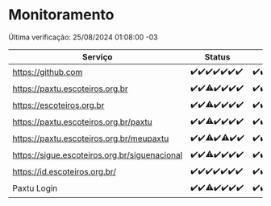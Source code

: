 # Monitoramento

Última verificação: 25/08/2024 01:08:00 -03

|Serviço|Status|Últimas 24h|
|---|---|---|
|https://github.com|<span title="2024-08-18: OK=23">✔️</span><span title="2024-08-19: OK=23">✔️</span><span title="2024-08-20: OK=24">✔️</span><span title="2024-08-21: OK=24">✔️</span><span title="2024-08-22: OK=23">✔️</span><span title="2024-08-23: OK=24">✔️</span><span title="2024-08-24: OK=4">✔️</span>|<span title="24/08/2024 01:09:00 -03 : 200">✔️</span><span title="24/08/2024 02:06:00 -03 : 200">✔️</span><span title="24/08/2024 03:09:00 -03 : 200">✔️</span><span title="24/08/2024 04:06:00 -03 : 200">✔️</span><span title="24/08/2024 05:08:00 -03 : 200">✔️</span><span title="24/08/2024 06:06:00 -03 : 200">✔️</span><span title="24/08/2024 07:06:00 -03 : 200">✔️</span><span title="24/08/2024 08:04:00 -03 : 200">✔️</span><span title="24/08/2024 09:12:00 -03 : 200">✔️</span><span title="24/08/2024 10:09:00 -03 : 200">✔️</span><span title="24/08/2024 11:07:00 -03 : 200">✔️</span><span title="24/08/2024 12:07:00 -03 : 200">✔️</span><span title="24/08/2024 13:07:00 -03 : 200">✔️</span><span title="24/08/2024 14:07:00 -03 : 200">✔️</span><span title="24/08/2024 15:08:00 -03 : 200">✔️</span><span title="24/08/2024 16:03:00 -03 : 200">✔️</span><span title="24/08/2024 17:07:00 -03 : 200">✔️</span><span title="24/08/2024 18:06:00 -03 : 200">✔️</span><span title="24/08/2024 19:06:00 -03 : 200">✔️</span><span title="24/08/2024 20:07:00 -03 : 200">✔️</span><span title="24/08/2024 21:39:00 -03 : 200">✔️</span><span title="24/08/2024 23:05:00 -03 : 200">✔️</span><span title="25/08/2024 00:08:00 -03 : 200">✔️</span><span title="25/08/2024 01:08:00 -03 : 200">✔️</span>|
|https://paxtu.escoteiros.org.br|<span title="2024-08-18: OK=23">✔️</span><span title="2024-08-19: OK=23">✔️</span><span title="2024-08-20: OK=23, Falhas=1">⚠️</span><span title="2024-08-21: OK=24">✔️</span><span title="2024-08-22: OK=23">✔️</span><span title="2024-08-23: OK=24">✔️</span><span title="2024-08-24: OK=4">✔️</span>|<span title="24/08/2024 01:09:00 -03 : 200">✔️</span><span title="24/08/2024 02:06:00 -03 : 200">✔️</span><span title="24/08/2024 03:09:00 -03 : 200">✔️</span><span title="24/08/2024 04:06:00 -03 : 200">✔️</span><span title="24/08/2024 05:08:00 -03 : 200">✔️</span><span title="24/08/2024 06:06:00 -03 : 200">✔️</span><span title="24/08/2024 07:06:00 -03 : 200">✔️</span><span title="24/08/2024 08:04:00 -03 : 200">✔️</span><span title="24/08/2024 09:12:00 -03 : 200">✔️</span><span title="24/08/2024 10:09:00 -03 : 200">✔️</span><span title="24/08/2024 11:07:00 -03 : 200">✔️</span><span title="24/08/2024 12:07:00 -03 : 200">✔️</span><span title="24/08/2024 13:07:00 -03 : 0">❌</span><span title="24/08/2024 14:07:00 -03 : 200">✔️</span><span title="24/08/2024 15:08:00 -03 : 200">✔️</span><span title="24/08/2024 16:03:00 -03 : 200">✔️</span><span title="24/08/2024 17:07:00 -03 : 200">✔️</span><span title="24/08/2024 18:06:00 -03 : 200">✔️</span><span title="24/08/2024 19:06:00 -03 : 200">✔️</span><span title="24/08/2024 20:07:00 -03 : 200">✔️</span><span title="24/08/2024 21:39:00 -03 : 200">✔️</span><span title="24/08/2024 23:05:00 -03 : 200">✔️</span><span title="25/08/2024 00:08:00 -03 : 200">✔️</span><span title="25/08/2024 01:08:00 -03 : 200">✔️</span>|
|https://escoteiros.org.br|<span title="2024-08-18: OK=23">✔️</span><span title="2024-08-19: OK=23">✔️</span><span title="2024-08-20: OK=23, Falhas=1">⚠️</span><span title="2024-08-21: OK=24">✔️</span><span title="2024-08-22: OK=23">✔️</span><span title="2024-08-23: OK=24">✔️</span><span title="2024-08-24: OK=4">✔️</span>|<span title="24/08/2024 01:09:00 -03 : 200">✔️</span><span title="24/08/2024 02:06:00 -03 : 200">✔️</span><span title="24/08/2024 03:09:00 -03 : 200">✔️</span><span title="24/08/2024 04:06:00 -03 : 200">✔️</span><span title="24/08/2024 05:08:00 -03 : 200">✔️</span><span title="24/08/2024 06:06:00 -03 : 200">✔️</span><span title="24/08/2024 07:06:00 -03 : 200">✔️</span><span title="24/08/2024 08:04:00 -03 : 200">✔️</span><span title="24/08/2024 09:12:00 -03 : 200">✔️</span><span title="24/08/2024 10:09:00 -03 : 200">✔️</span><span title="24/08/2024 11:07:00 -03 : 200">✔️</span><span title="24/08/2024 12:07:00 -03 : 200">✔️</span><span title="24/08/2024 13:07:00 -03 : 200">✔️</span><span title="24/08/2024 14:07:00 -03 : 200">✔️</span><span title="24/08/2024 15:08:00 -03 : 200">✔️</span><span title="24/08/2024 16:03:00 -03 : 200">✔️</span><span title="24/08/2024 17:07:00 -03 : 200">✔️</span><span title="24/08/2024 18:06:00 -03 : 200">✔️</span><span title="24/08/2024 19:06:00 -03 : 200">✔️</span><span title="24/08/2024 20:07:00 -03 : 200">✔️</span><span title="24/08/2024 21:39:00 -03 : 200">✔️</span><span title="24/08/2024 23:05:00 -03 : 200">✔️</span><span title="25/08/2024 00:08:00 -03 : 200">✔️</span><span title="25/08/2024 01:08:00 -03 : 200">✔️</span>|
|https://paxtu.escoteiros.org.br/paxtu|<span title="2024-08-18: OK=23">✔️</span><span title="2024-08-19: OK=23">✔️</span><span title="2024-08-20: OK=23, Falhas=1">⚠️</span><span title="2024-08-21: OK=24">✔️</span><span title="2024-08-22: OK=23">✔️</span><span title="2024-08-23: OK=24">✔️</span><span title="2024-08-24: OK=4">✔️</span>|<span title="24/08/2024 01:09:00 -03 : 200">✔️</span><span title="24/08/2024 02:06:00 -03 : 200">✔️</span><span title="24/08/2024 03:09:00 -03 : 200">✔️</span><span title="24/08/2024 04:06:00 -03 : 200">✔️</span><span title="24/08/2024 05:08:00 -03 : 200">✔️</span><span title="24/08/2024 06:06:00 -03 : 200">✔️</span><span title="24/08/2024 07:06:00 -03 : 200">✔️</span><span title="24/08/2024 08:04:00 -03 : 200">✔️</span><span title="24/08/2024 09:12:00 -03 : 200">✔️</span><span title="24/08/2024 10:09:00 -03 : 200">✔️</span><span title="24/08/2024 11:07:00 -03 : 200">✔️</span><span title="24/08/2024 12:07:00 -03 : 200">✔️</span><span title="24/08/2024 13:07:00 -03 : 0">❌</span><span title="24/08/2024 14:07:00 -03 : 200">✔️</span><span title="24/08/2024 15:08:00 -03 : 200">✔️</span><span title="24/08/2024 16:03:00 -03 : 200">✔️</span><span title="24/08/2024 17:07:00 -03 : 200">✔️</span><span title="24/08/2024 18:06:00 -03 : 200">✔️</span><span title="24/08/2024 19:06:00 -03 : 200">✔️</span><span title="24/08/2024 20:07:00 -03 : 200">✔️</span><span title="24/08/2024 21:39:00 -03 : 200">✔️</span><span title="24/08/2024 23:05:00 -03 : 200">✔️</span><span title="25/08/2024 00:08:00 -03 : 200">✔️</span><span title="25/08/2024 01:08:00 -03 : 200">✔️</span>|
|https://paxtu.escoteiros.org.br/meupaxtu|<span title="2024-08-18: OK=23">✔️</span><span title="2024-08-19: OK=23">✔️</span><span title="2024-08-20: OK=23, Falhas=1">⚠️</span><span title="2024-08-21: OK=24">✔️</span><span title="2024-08-22: OK=22, Falhas=1">⚠️</span><span title="2024-08-23: OK=24">✔️</span><span title="2024-08-24: OK=4">✔️</span>|<span title="24/08/2024 01:09:00 -03 : 200">✔️</span><span title="24/08/2024 02:06:00 -03 : 200">✔️</span><span title="24/08/2024 03:09:00 -03 : 200">✔️</span><span title="24/08/2024 04:06:00 -03 : 200">✔️</span><span title="24/08/2024 05:08:00 -03 : 200">✔️</span><span title="24/08/2024 06:06:00 -03 : 200">✔️</span><span title="24/08/2024 07:06:00 -03 : 200">✔️</span><span title="24/08/2024 08:04:00 -03 : 200">✔️</span><span title="24/08/2024 09:12:00 -03 : 200">✔️</span><span title="24/08/2024 10:09:00 -03 : 200">✔️</span><span title="24/08/2024 11:07:00 -03 : 200">✔️</span><span title="24/08/2024 12:07:00 -03 : 200">✔️</span><span title="24/08/2024 13:07:00 -03 : 0">❌</span><span title="24/08/2024 14:07:00 -03 : 200">✔️</span><span title="24/08/2024 15:08:00 -03 : 200">✔️</span><span title="24/08/2024 16:03:00 -03 : 200">✔️</span><span title="24/08/2024 17:07:00 -03 : 200">✔️</span><span title="24/08/2024 18:06:00 -03 : 200">✔️</span><span title="24/08/2024 19:06:00 -03 : 200">✔️</span><span title="24/08/2024 20:07:00 -03 : 200">✔️</span><span title="24/08/2024 21:39:00 -03 : 200">✔️</span><span title="24/08/2024 23:05:00 -03 : 200">✔️</span><span title="25/08/2024 00:08:00 -03 : 200">✔️</span><span title="25/08/2024 01:08:00 -03 : 200">✔️</span>|
|https://sigue.escoteiros.org.br/siguenacional|<span title="2024-08-18: OK=23">✔️</span><span title="2024-08-19: OK=23">✔️</span><span title="2024-08-20: OK=23, Falhas=1">⚠️</span><span title="2024-08-21: OK=24">✔️</span><span title="2024-08-22: OK=23">✔️</span><span title="2024-08-23: OK=24">✔️</span><span title="2024-08-24: OK=4">✔️</span>|<span title="24/08/2024 01:09:00 -03 : 200">✔️</span><span title="24/08/2024 02:06:00 -03 : 200">✔️</span><span title="24/08/2024 03:09:00 -03 : 200">✔️</span><span title="24/08/2024 04:06:00 -03 : 200">✔️</span><span title="24/08/2024 05:08:00 -03 : 200">✔️</span><span title="24/08/2024 06:06:00 -03 : 200">✔️</span><span title="24/08/2024 07:06:00 -03 : 200">✔️</span><span title="24/08/2024 08:04:00 -03 : 200">✔️</span><span title="24/08/2024 09:12:00 -03 : 200">✔️</span><span title="24/08/2024 10:09:00 -03 : 200">✔️</span><span title="24/08/2024 11:07:00 -03 : 200">✔️</span><span title="24/08/2024 12:07:00 -03 : 200">✔️</span><span title="24/08/2024 13:08:00 -03 : 0">❌</span><span title="24/08/2024 14:07:00 -03 : 200">✔️</span><span title="24/08/2024 15:08:00 -03 : 200">✔️</span><span title="24/08/2024 16:03:00 -03 : 200">✔️</span><span title="24/08/2024 17:07:00 -03 : 200">✔️</span><span title="24/08/2024 18:06:00 -03 : 200">✔️</span><span title="24/08/2024 19:06:00 -03 : 200">✔️</span><span title="24/08/2024 20:07:00 -03 : 200">✔️</span><span title="24/08/2024 21:39:00 -03 : 200">✔️</span><span title="24/08/2024 23:05:00 -03 : 200">✔️</span><span title="25/08/2024 00:08:00 -03 : 200">✔️</span><span title="25/08/2024 01:08:00 -03 : 200">✔️</span>|
|https://id.escoteiros.org.br/|<span title="2024-08-18: OK=23">✔️</span><span title="2024-08-19: OK=23">✔️</span><span title="2024-08-20: OK=24">✔️</span><span title="2024-08-21: OK=24">✔️</span><span title="2024-08-22: OK=23">✔️</span><span title="2024-08-23: OK=24">✔️</span><span title="2024-08-24: OK=4">✔️</span>|<span title="24/08/2024 01:09:00 -03 : 200">✔️</span><span title="24/08/2024 02:06:00 -03 : 200">✔️</span><span title="24/08/2024 03:10:00 -03 : 200">✔️</span><span title="24/08/2024 04:06:00 -03 : 200">✔️</span><span title="24/08/2024 05:08:00 -03 : 200">✔️</span><span title="24/08/2024 06:06:00 -03 : 200">✔️</span><span title="24/08/2024 07:06:00 -03 : 200">✔️</span><span title="24/08/2024 08:04:00 -03 : 200">✔️</span><span title="24/08/2024 09:12:00 -03 : 200">✔️</span><span title="24/08/2024 10:09:00 -03 : 200">✔️</span><span title="24/08/2024 11:07:00 -03 : 200">✔️</span><span title="24/08/2024 12:07:00 -03 : 200">✔️</span><span title="24/08/2024 13:08:00 -03 : 200">✔️</span><span title="24/08/2024 14:07:00 -03 : 200">✔️</span><span title="24/08/2024 15:08:00 -03 : 200">✔️</span><span title="24/08/2024 16:03:00 -03 : 200">✔️</span><span title="24/08/2024 17:07:00 -03 : 200">✔️</span><span title="24/08/2024 18:06:00 -03 : 200">✔️</span><span title="24/08/2024 19:06:00 -03 : 200">✔️</span><span title="24/08/2024 20:07:00 -03 : 200">✔️</span><span title="24/08/2024 21:39:00 -03 : 200">✔️</span><span title="24/08/2024 23:05:00 -03 : 200">✔️</span><span title="25/08/2024 00:08:00 -03 : 200">✔️</span><span title="25/08/2024 01:08:00 -03 : 200">✔️</span>|
|Paxtu Login|<span title="2024-08-18: OK=23">✔️</span><span title="2024-08-19: OK=23">✔️</span><span title="2024-08-20: OK=23, Falhas=1">⚠️</span><span title="2024-08-21: OK=24">✔️</span><span title="2024-08-22: OK=23">✔️</span><span title="2024-08-23: OK=24">✔️</span><span title="2024-08-24: OK=4">✔️</span>|<span title="24/08/2024 01:09:00 -03 : 200">✔️</span><span title="24/08/2024 02:06:00 -03 : 200">✔️</span><span title="24/08/2024 03:10:00 -03 : 200">✔️</span><span title="24/08/2024 04:06:00 -03 : 200">✔️</span><span title="24/08/2024 05:09:00 -03 : 200">✔️</span><span title="24/08/2024 06:06:00 -03 : 200">✔️</span><span title="24/08/2024 07:06:00 -03 : 200">✔️</span><span title="24/08/2024 08:04:00 -03 : 200">✔️</span><span title="24/08/2024 09:12:00 -03 : 200">✔️</span><span title="24/08/2024 10:09:00 -03 : 200">✔️</span><span title="24/08/2024 11:07:00 -03 : 200">✔️</span><span title="24/08/2024 12:07:00 -03 : 200">✔️</span><span title="24/08/2024 13:08:00 -03 : 504">❌</span><span title="24/08/2024 14:07:00 -03 : 200">✔️</span><span title="24/08/2024 15:08:00 -03 : 200">✔️</span><span title="24/08/2024 16:03:00 -03 : 200">✔️</span><span title="24/08/2024 17:07:00 -03 : 200">✔️</span><span title="24/08/2024 18:06:00 -03 : 200">✔️</span><span title="24/08/2024 19:06:00 -03 : 200">✔️</span><span title="24/08/2024 20:07:00 -03 : 200">✔️</span><span title="24/08/2024 21:39:00 -03 : 200">✔️</span><span title="24/08/2024 23:05:00 -03 : 200">✔️</span><span title="25/08/2024 00:08:00 -03 : 200">✔️</span><span title="25/08/2024 01:08:00 -03 : 200">✔️</span>|
